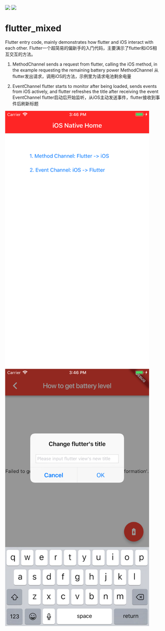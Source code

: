 ![](https://img.shields.io/badge/Support-Flutter-blue.svg)
![](https://img.shields.io/badge/Author-Jue%20Wang-orange.svg)

# flutter_mixed

Flutter entry code, mainly demonstrates how flutter and iOS interact with each other.
Flutter一个超简易的偏新手的入门代码，主要演示了flutter和iOS相互交互的方法。


1. MethodChannel sends a request from flutter, calling the iOS method, in the example requesting the remaining battery power
MethodChannel 从flutter发出请求，调用iOS的方法，示例里为请求电池剩余电量


2. EventChannel flutter starts to monitor after being loaded, sends events from iOS actively, and flutter refreshes the title after receiving the event
EventChannel flutter启动后开始监听，从iOS主动发送事件，flutter接收到事件后刷新标题

<img width="465.75" height="828" src="https://github.com/Mishidexfc/flutter_beginner/blob/master/ScreenShots/Simulator%20Screen%20Shot%20-%20iPhone%208%20Plus%20-%202018-10-17%20at%2015.46.36.png"/>
<img width="465.75" height="828" src="https://github.com/Mishidexfc/flutter_beginner/blob/master/ScreenShots/Simulator%20Screen%20Shot%20-%20iPhone%208%20Plus%20-%202018-10-17%20at%2015.46.49.png"/>
